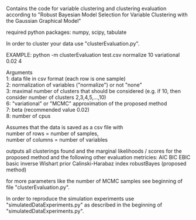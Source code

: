 

Contains the code for variable clustering and clustering evaluation according to 
"Robust Bayesian Model Selection for Variable Clustering with the Gaussian Graphical Model"

required python packages: numpy, scipy, tabulate

In order to cluster your data use "clusterEvaluation.py".

EXAMPLE:
python -m clusterEvaluation test.csv normalize 10 variational 0.02 4

Arguments  
1: data file in csv format (each row is one sample)  
2: normalization of variables ("normalize") or not "none"  
3: maximal number of clusters that should be considered (e.g. if 10, then consider number of clusters 2,3,4,5,...,10)  
6: "variational" or "MCMC" approximation of the proposed method  
7: beta (recommended value 0.02)  
8: number of cpus

Assumes that the data is saved as a csv file with  
number of rows = number of samples,  
number of columns = number of variables


outputs all clusterings found and the marginal likelihoods / scores for the proposed method and the following other evaluation metricies:
AIC
BIC
EBIC
basic inverse Wishart prior
Calinski-Harabaz index
robustBayes (proposed method)

for more parameters like the number of MCMC samples see beginning of file "clusterEvaluation.py".

In order to reproduce the simulation experiments use "simulatedDataExperiments.py" as described in the beginning of "simulatedDataExperiments.py".
